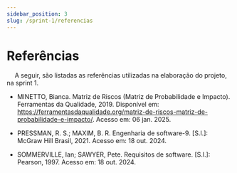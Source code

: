 ```yaml
---
sidebar_position: 3
slug: /sprint-1/referencias
---
```

# Referências

&emsp; A seguir, são listadas as referências utilizadas na elaboração do projeto, na sprint 1.

* MINETTO, Bianca. Matriz de Riscos (Matriz de Probabilidade e Impacto). Ferramentas da Qualidade, 2019. Disponível em: https://ferramentasdaqualidade.org/matriz-de-riscos-matriz-de-probabilidade-e-impacto/. Acesso em: 06 jan. 2025.

* PRESSMAN, R. S.; MAXIM, B. R. Engenharia de software-9. [S.l.]: McGraw Hill Brasil, 2021. Acesso em: 18 out. 2024.

* SOMMERVILLE, Ian; SAWYER, Pete. Requisitos de software. [S.l.]: Pearson, 1997. Acesso em: 18 out. 2024.